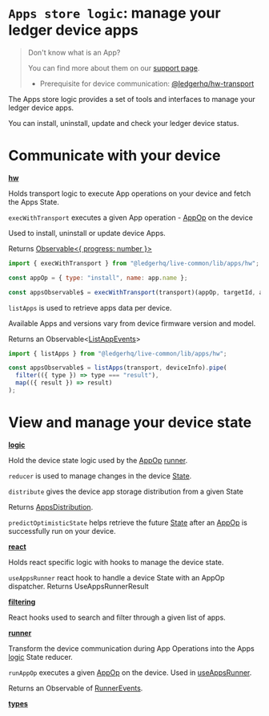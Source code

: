 # `Apps store logic`: manage your ledger device apps

> Don't know what is an App?
>
> You can find more about them on our [support page](https://support.ledger.com/hc/en-us/categories/115000811829-Apps).
>
> - Prerequisite for device communication: [@ledgerhq/hw-transport](https://github.com/LedgerHQ/ledgerjs#ledgerhqhw-transport-)

The Apps store logic provides a set of tools and interfaces to manage your ledger device apps.

You can install, uninstall, update and check your ledger device status.

# Communicate with your device

**[hw](../src/apps/hw.js)**

Holds transport logic to execute App operations on your device and fetch the Apps State.

`execWithTransport` executes a given App operation - [AppOp](../src/apps/types.js) on the device

Used to install, uninstall or update device Apps.

Returns [Observable<{ progress: number }>](../src/apps/types.js)

```js
import { execWithTransport } from "@ledgerhq/live-common/lib/apps/hw";

const appOp = { type: "install", name: app.name };

const appsObservable$ = execWithTransport(transport)(appOp, targetId, app);
```

`listApps` is used to retrieve apps data per device.

Available Apps and versions vary from device firmware version and model.

Returns an Observable<[ListAppEvents](../src/apps/types.js)>

```js
import { listApps } from "@ledgerhq/live-common/lib/apps/hw";

const appsObservable$ = listApps(transport, deviceInfo).pipe(
  filter(({ type }) => type === "result"),
  map(({ result }) => result)
);
```

# View and manage your device state

**[logic](../src/apps/logic.js)**

Hold the device state logic used by the [AppOp](../src/apps/types.js) [runner](../src/apps/runner.js).

`reducer` is used to manage changes in the device [State](../src/apps/types.js).

`distribute` gives the device app storage distribution from a given State

Returns [AppsDistribution](../src/apps/types.js).

`predictOptimisticState` helps retrieve the future [State](../src/apps/types.js) after an [AppOp](../src/apps/types.js) is successfully run on your device.

**[react](../src/apps/react.js)**

Holds react specific logic with hooks to manage the device state.

`useAppsRunner` react hook to handle a device State with an AppOp dispatcher.
Returns UseAppsRunnerResult

**[filtering](../src/apps/filtering.js)**

React hooks used to search and filter through a given list of apps.

**[runner](../src/apps/runner.js)**

Transform the device communication during App Operations into the Apps [logic](../src/apps/logic.js) State reducer.

`runAppOp` executes a given [AppOp](../src/apps/types.js) on the device. Used in [useAppsRunner](../src/apps/react.js).

Returns an Observable of [RunnerEvents](../src/apps/types.js).

**[types](../src/apps/types.js)**
